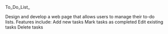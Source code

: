  To_Do_List_

 
 Design and develop a web page that allows users to manage their to-do lists.
Features include:
        Add new tasks
        Mark tasks as completed
        Edit existing tasks 
        Delete tasks
